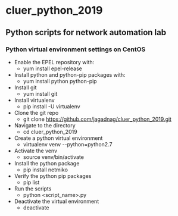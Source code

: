 # cluer_python_2019

## Python scripts for network automation lab

### Python virtual environment settings on CentOS

* Enable the EPEL repository with:
  * yum install epel-release
* Install python and python-pip packages with:
  * yum install python python-pip
* Install git
  * yum install git
* Install virtualenv
  * pip install -U virtualenv  
* Clone the git repo
  * git clone https://github.com/jagadnag/cluer_python_2019.git
* Navigate to the directory
  * cd cluer_python_2019
* Create a python virtual environment
  * virtualenv venv --python=python2.7
* Activate the venv
  * source venv/bin/activate
* Install the python package
  * pip install netmiko
* Verify the python pip packages
  * pip list
* Run the scripts
  * python <script_name>.py 
* Deactivate the virtual environment 
  * deactivate
